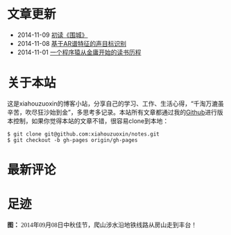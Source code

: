 
# 文章更新

- 2014-11-09 [初读《围城》](html/初读《围城》.html)
- 2014-11-08 [基于AR谱特征的声目标识别](html/基于AR谱特征的声目标识别.html)
- 2014-11-01 [一个程序猿从金庸开始的读书历程](html/一个程序猿从金庸开始的读书历程.html)

# 关于本站

这是xiahouzuoxin的博客小站，分享自己的学习、工作、生活心得，“千淘万漉虽辛苦，吹尽狂沙始到金”，多思考多记录。本站所有文章都通过我的[Github](https://github.com/xiahouzuoxin/notes)进行版本控制，如果你觉得本站的文章不错，很容易clone到本地：

```
$ git clone git@github.com:xiahouzuoxin/notes.git
$ git checkout -b gh-pages origin/gh-pages
```

# 最新评论

<!-- 多说最新评论 start -->
<div class="ds-recent-comments" data-num-items="5" data-show-avatars="1" data-show-time="1" data-show-title="1" data-show-admin="1" data-excerpt-length="70"></div>
<!-- 多说最新评论 end -->
<!-- 多说公共JS代码 start (一个网页只需插入一次) -->
<script type="text/javascript">
var duoshuoQuery = {short_name:"xiahouzuoxin"};
	(function() {
		var ds = document.createElement('script');
		ds.type = 'text/javascript';ds.async = true;
		ds.src = (document.location.protocol == 'https:' ? 'https:' : 'http:') + '//static.duoshuo.com/embed.js';
		ds.charset = 'UTF-8';
		(document.getElementsByTagName('head')[0] 
		 || document.getElementsByTagName('body')[0]).appendChild(ds);
	})();
</script>
<!-- 多说公共JS代码 end -->

# 足迹

<font face="华文楷体"><b>图：</b> 2014年09月08日中秋佳节，爬山涉水沿地铁线路从房山走到丰台！</font>

<script language="javascript" src="javascripts/pic.js"></script>
<script language="javascript" >
var da=[];

da.push({src:"./images/00-UpdateImages/1.png",name:"开阔视野",link:""});
da.push({src:"./images/00-UpdateImages/2.png",name:"地铁房山线",link:""});
da.push({src:"./images/00-UpdateImages/3.png",name:"复古风",link:""});
da.push({src:"./images/00-UpdateImages/4.png",name:"这是什么草啊",link:""});
da.push({src:"./images/00-UpdateImages/5.png",name:"天空、绿树，还有神马白草",link:""});
da.push({src:"./images/00-UpdateImages/6.png",name:"中国工程",link:""});
da.push({src:"./images/00-UpdateImages/7.png",name:"翱翔在天空",link:""});
da.push({src:"./images/00-UpdateImages/8.png",name:"被驶过的地铁吓回来了",link:""});
/*da.push({src:"./images/xiahouzuoxin.png",name:"Me",link:""});*/
var c={
	 bg:"#333",//右下数字背景颜色
	 color:"#FFF",//右下数字颜色
	 cbg:"#FFF",//右下当前数字背景颜色
	 ccolor:"#333",//右下当前数字颜色
	 bc:"#ccc",//边框颜色
	 step:3000 //步长
	}
new IMGS("TopI",600,430,da,c);
//new IMGS("id号随便写不要和页面的id重复就可以",宽度,高度,数据[,设置]);
</script>
